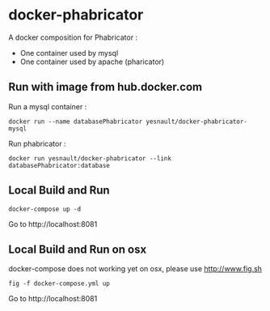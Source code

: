 docker-phabricator
==================
A docker composition for Phabricator :
- One container used by mysql
- One container used by apache (pharicator)

Run with image from hub.docker.com
----
Run a mysql container :
```
docker run --name databasePhabricator yesnault/docker-phabricator-mysql
```

Run phabricator :
```
docker run yesnault/docker-phabricator --link databasePhabricator:database
```


Local Build and Run
----
```
docker-compose up -d
```
Go to http://localhost:8081



Local Build and Run on osx
-------
docker-compose does not working yet on osx, please use http://www.fig.sh
```
fig -f docker-compose.yml up
```
Go to http://localhost:8081
